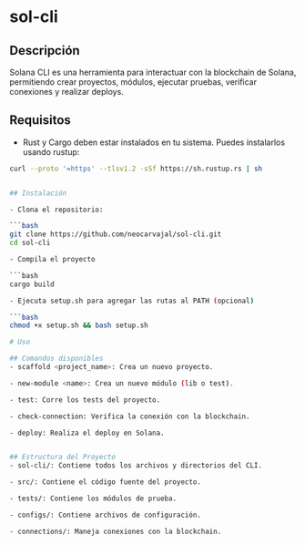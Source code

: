 # sol-cli

## Descripción

Solana CLI es una herramienta para interactuar con la blockchain de Solana, permitiendo crear proyectos, módulos, ejecutar pruebas, verificar conexiones y realizar deploys.

## Requisitos

- Rust y Cargo deben estar instalados en tu sistema. Puedes instalarlos usando rustup:

```bash
curl --proto '=https' --tlsv1.2 -sSf https://sh.rustup.rs | sh


## Instalación

- Clona el repositorio:

```bash
git clone https://github.com/neocarvajal/sol-cli.git
cd sol-cli

- Compila el proyecto

```bash
cargo build

- Ejecuta setup.sh para agregar las rutas al PATH (opcional)

```bash
chmod +x setup.sh && bash setup.sh

# Uso

## Comandos disponibles
- scaffold <project_name>: Crea un nuevo proyecto.

- new-module <name>: Crea un nuevo módulo (lib o test).

- test: Corre los tests del proyecto.

- check-connection: Verifica la conexión con la blockchain.

- deploy: Realiza el deploy en Solana.


## Estructura del Proyecto
- sol-cli/: Contiene todos los archivos y directorios del CLI.

- src/: Contiene el código fuente del proyecto.

- tests/: Contiene los módulos de prueba.

- configs/: Contiene archivos de configuración.

- connections/: Maneja conexiones con la blockchain.

